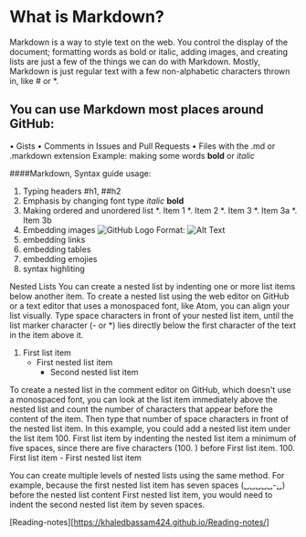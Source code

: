 # What is Markdown?
 Markdown is a way to style text on the web. You control the display of the document; formatting words as bold or italic, adding images, and creating lists are just a few of the things we can do with Markdown. Mostly, Markdown is just regular text with a few non-alphabetic characters thrown in, like # or *.
## You can use Markdown most places around GitHub:
•	Gists
•	Comments in Issues and Pull Requests
•	Files with the .md or .markdown extension
Example: making some words **bold** or *italic* 

####Markdown, Syntax guide usage: 
1.	Typing headers #h1, ##h2
2.	 Emphasis by changing font type  *italic*   **bold**
3.	Making ordered and unordered list
*. Item 1
*. Item 2
*. Item 3
*. Item 3a
*. Item 3b
4. Embedding images  ![GitHub Logo](/images/logo.png)
Format: ![Alt Text](url)
5.  embedding links 
6. embedding tables 
7. embedding emojies 
8.  syntax highliting


Nested Lists
You can create a nested list by indenting one or more list items below another item.
To create a nested list using the web editor on GitHub or a text editor that uses a monospaced font, like Atom, you can align your list visually. Type space characters in front of your nested list item, until the list marker character (- or *) lies directly below the first character of the text in the item above it.
1. First list item
   - First nested list item
     - Second nested list item
 
 
To create a nested list in the comment editor on GitHub, which doesn't use a monospaced font, you can look at the list item immediately above the nested list and count the number of characters that appear before the content of the item. Then type that number of space characters in front of the nested list item.
In this example, you could add a nested list item under the list item 100. First list item by indenting the nested list item a minimum of five spaces, since there are five characters (100. ) before First list item.
100. First list item
     - First nested list item
 
You can create multiple levels of nested lists using the same method. For example, because the first nested list item has seven spaces (␣␣␣␣␣-␣) before the nested list content First nested list item, you would need to indent the second nested list item by seven spaces.

[Reading-notes][https://khaledbassam424.github.io/Reading-notes/]
